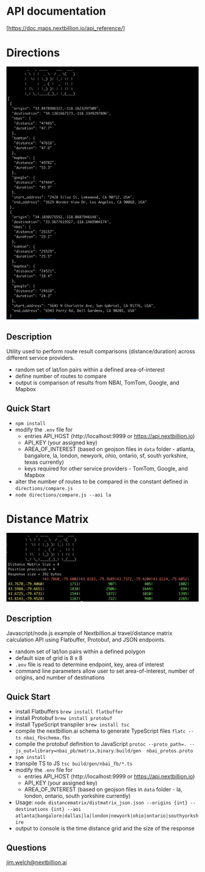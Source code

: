 # API documentation
[https://doc.maps.nextbillion.io/api_reference/]

# Directions
![Alt text](./screen_compare.png "Screenshot")
## Description
Utility used to perform route result comparisons (distance/duration) across different service providers.
- random set of lat/lon pairs within a defined area-of-interest
- define number of routes to compare
- output is comparison of results from NBAI, TomTom, Google, and Mapbox

## Quick Start
- `npm install`
- modify the `.env` file for
  - entries API_HOST (http://localhost:9999 or https://api.nextbillion.io) 
  - API_KEY (your assigned key)
  - AREA_OF_INTEREST (based on geojson files in `data` folder - atlanta, bangalore, la, london, newyork, ohio, ontario, sf, south yorkshire, texas currently)
  - keys required for other service providers - TomTom, Google, and Mapbox
- alter the number of routes to be compared in the constant defined in `directions/compare.js`
- `node directions/compare.js --aoi la`

# Distance Matrix
![Alt text](./screenshot.png "Screenshot")
## Description
Javascript/node.js example of Nextbillion.ai travel/distance matrix calculation API using Flatbuffer, Protobuf, and JSON endpoints. 
- random set of lat/lon pairs within a defined polygon
- default size of grid is 8 x 8
- `.env` file is read to determine endpoint, key, area of interest
- command line parameters allow user to set area-of-interest, number of origins, and number of destinations

## Quick Start
- install Flatbuffers `brew install flatbuffer`
- install Protobuf `brew install protobuf`
- install TypeScript transpiler `brew install tsc`
- compile the nextbillion.ai schema to generate TypeScript files `flatc --ts nbai_fbschema.fbs`
- compile the protobuf definition to JavaScript `protoc --proto_path=. --js_out=library=nbai_pb/matrix,binary:build/gen  nbai_protos.proto`
- `npm install`
- transpile TS to JS `tsc build/gen/nbai_fb/*.ts`
- modify the `.env` file for 
  - entries API_HOST (http://localhost:9999 or https://api.nextbillion.io) 
  - API_KEY (your assigned key)
  - AREA_OF_INTEREST (based on geojson files in `data` folder - la, london, ontario, south yorkshire currently)
- Usage: `node distancematrix/distmatrix_json.json --origins {int} --destinations {int} --aoi atlanta|bangalore|dallas|la|london|newyork|ohio|ontario|southyorkshire`
- output to console is the time distance grid and the size of the response


## Questions
jim.welch@nextbillion.ai